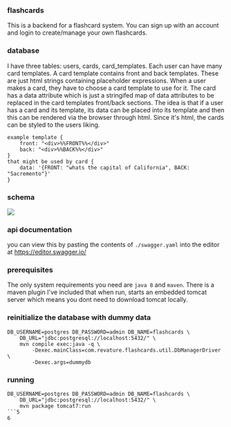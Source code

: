 ### flashcards
This is a backend for a flashcard system. You can sign up with an account and login to create/manage your own flashcards.


### database
I have three tables: users, cards, card_templates. Each user can have many card templates. A card template contains front and back templates. These are just html strings containing placeholder expressions.  When a user makes a card, they have to choose a card template to use for it. The card has a data attribute which is just a stringifed map of data attributes to be replaced in the card templates front/back sections. The idea is that if a user has a card and its template, its data can be placed into its template and then this can be rendered via the browser through html. Since it's html, the cards can be styled to the users liking.

```
example template {
    front: "<div>%%FRONT%%</div>"
    back: "<div>%%BACK%%</div>"
}
that might be used by card {
    data: '{FRONT: "whats the capital of California", BACK: "Sacremento"}'
}
```

### schema
<img src="https://user-images.githubusercontent.com/25497140/100248798-c362e880-2ef0-11eb-9715-cf09034b598e.png"/>

### api documentation
you can view this by pasting the contents of `./swagger.yaml` into the editor at https://editor.swagger.io/

### prerequisites
The only system requirements you need are `java 8` and `maven`. There is a maven plugin I've included that when run, starts an embedded tomcat server which means you dont need to download tomcat locally.

### reinitialize the database with dummy data
```
DB_USERNAME=postgres DB_PASSWORD=admin DB_NAME=flashcards \
    DB_URL="jdbc:postgresql://localhost:5432/" \
    mvn compile exec:java -q \
        -Dexec.mainClass=com.revature.flashcards.util.DbManagerDriver \
        -Dexec.args=dummydb
```

### running
```
DB_USERNAME=postgres DB_PASSWORD=admin DB_NAME=flashcards \
    DB_URL="jdbc:postgresql://localhost:5432/" \
    mvn package tomcat7:run
```5
6
